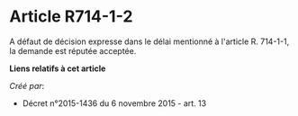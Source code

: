 # Article R714-1-2

A défaut de décision expresse dans le délai mentionné à l'article R. 714-1-1, la demande est réputée acceptée.

**Liens relatifs à cet article**

_Créé par_:

  - Décret n°2015-1436 du 6 novembre 2015 - art. 13
